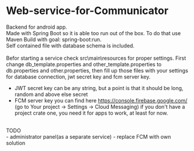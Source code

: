 # Web-service-for-Communicator
Backend for android app.<br />
Made with Spring Boot so it is able too run out of the box. To do that use Maven Build with goal: spring-boot:run.<br />
Self contained file with database schema is included.<br />
<br />
Befor starting a service check src\main\resources for proper settings. 
First change db_template.properties and other_template.properties to db.properties and other.properties, 
then fill up those files with your settings for database connection, jwt secret key and fcm server key.<br />
- JWT secret key can be any string, but a point is that it should be long, random and above else secret<br />
- FCM server key you can find here https://console.firebase.google.com/ (go to Your project -> Settings -> Cloud Messaging) if you don't have a project crate one, you need it for apps to work, at least for now.
<br />
TODO <br />
- administrator panel(as a separate service)
- replace FCM with own solution